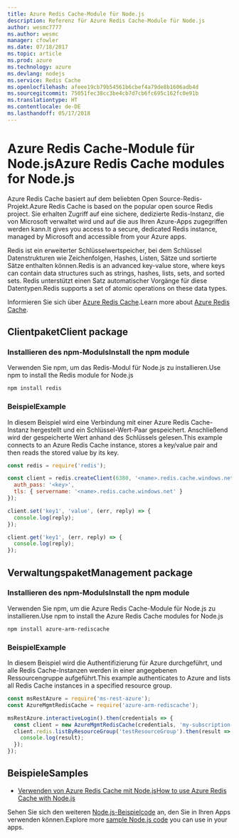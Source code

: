 ```yaml
---
title: Azure Redis Cache-Module für Node.js
description: Referenz für Azure Redis Cache-Module für Node.js
author: wesmc7777
ms.author: wesmc
manager: cfowler
ms.date: 07/18/2017
ms.topic: article
ms.prod: azure
ms.technology: azure
ms.devlang: nodejs
ms.service: Redis Cache
ms.openlocfilehash: afeee19cb79b54561b6cbef4a79de8b1606adb4d
ms.sourcegitcommit: 75051fec38cc3be4cb7d7cb6fc695c162fc0e91b
ms.translationtype: HT
ms.contentlocale: de-DE
ms.lasthandoff: 05/17/2018
---
```

# <a name="azure-redis-cache-modules-for-nodejs"></a><span data-ttu-id="a76cf-103">Azure Redis Cache-Module für Node.js</span><span class="sxs-lookup"><span data-stu-id="a76cf-103">Azure Redis Cache modules for Node.js</span></span>

<span data-ttu-id="a76cf-104">Azure Redis Cache basiert auf dem beliebten Open Source-Redis-Projekt.</span><span class="sxs-lookup"><span data-stu-id="a76cf-104">Azure Redis Cache is based on the popular open source Redis project.</span></span> <span data-ttu-id="a76cf-105">Sie erhalten Zugriff auf eine sichere, dedizierte Redis-Instanz, die von Microsoft verwaltet wird und auf die aus Ihren Azure-Apps zugegriffen werden kann.</span><span class="sxs-lookup"><span data-stu-id="a76cf-105">It gives you access to a secure, dedicated Redis instance, managed by Microsoft and accessible from your Azure apps.</span></span>

<span data-ttu-id="a76cf-106">Redis ist ein erweiterter Schlüsselwertspeicher, bei dem Schlüssel Datenstrukturen wie Zeichenfolgen, Hashes, Listen, Sätze und sortierte Sätze enthalten können.</span><span class="sxs-lookup"><span data-stu-id="a76cf-106">Redis is an advanced key-value store, where keys can contain data structures such as strings, hashes, lists, sets, and sorted sets.</span></span> <span data-ttu-id="a76cf-107">Redis unterstützt einen Satz automatischer Vorgänge für diese Datentypen.</span><span class="sxs-lookup"><span data-stu-id="a76cf-107">Redis supports a set of atomic operations on these data types.</span></span>

<span data-ttu-id="a76cf-108">Informieren Sie sich über [Azure Redis Cache](https://docs.microsoft.com/azure/redis-cache/).</span><span class="sxs-lookup"><span data-stu-id="a76cf-108">Learn more about [Azure Redis Cache](https://docs.microsoft.com/azure/redis-cache/).</span></span>

## <a name="client-package"></a><span data-ttu-id="a76cf-109">Clientpaket</span><span class="sxs-lookup"><span data-stu-id="a76cf-109">Client package</span></span>

### <a name="install-the-npm-module"></a><span data-ttu-id="a76cf-110">Installieren des npm-Moduls</span><span class="sxs-lookup"><span data-stu-id="a76cf-110">Install the npm module</span></span>

<span data-ttu-id="a76cf-111">Verwenden Sie npm, um das Redis-Modul für Node.js zu installieren.</span><span class="sxs-lookup"><span data-stu-id="a76cf-111">Use npm to install the Redis module for Node.js</span></span>

```bash
npm install redis
```

### <a name="example"></a><span data-ttu-id="a76cf-112">Beispiel</span><span class="sxs-lookup"><span data-stu-id="a76cf-112">Example</span></span>

<span data-ttu-id="a76cf-113">In diesem Beispiel wird eine Verbindung mit einer Azure Redis Cache-Instanz hergestellt und ein Schlüssel-Wert-Paar gespeichert. Anschließend wird der gespeicherte Wert anhand des Schlüssels gelesen.</span><span class="sxs-lookup"><span data-stu-id="a76cf-113">This example connects to an Azure Redis Cache instance, stores a key/value pair and then reads the stored value by its key.</span></span>

```javascript
const redis = require('redis');

const client = redis.createClient(6380, '<name>.redis.cache.windows.net', {
  auth_pass: '<key>',
  tls: { servername: '<name>.redis.cache.windows.net' }
});

client.set('key1', 'value', (err, reply) => {
  console.log(reply);
});

client.get('key1', (err, reply) => {
  console.log(reply);
});
```

## <a name="management-package"></a><span data-ttu-id="a76cf-114">Verwaltungspaket</span><span class="sxs-lookup"><span data-stu-id="a76cf-114">Management package</span></span>

### <a name="install-the-npm-module"></a><span data-ttu-id="a76cf-115">Installieren des npm-Moduls</span><span class="sxs-lookup"><span data-stu-id="a76cf-115">Install the npm module</span></span>

<span data-ttu-id="a76cf-116">Verwenden Sie npm, um die Azure Redis Cache-Module für Node.js zu installieren.</span><span class="sxs-lookup"><span data-stu-id="a76cf-116">Use npm to install the Azure Redis Cache modules for Node.js</span></span>

```bash
npm install azure-arm-rediscache
```

### <a name="example"></a><span data-ttu-id="a76cf-117">Beispiel</span><span class="sxs-lookup"><span data-stu-id="a76cf-117">Example</span></span>

<span data-ttu-id="a76cf-118">In diesem Beispiel wird die Authentifizierung für Azure durchgeführt, und alle Redis Cache-Instanzen werden in einer angegebenen Ressourcengruppe aufgeführt.</span><span class="sxs-lookup"><span data-stu-id="a76cf-118">This example authenticates to Azure and lists all Redis Cache instances in a specified resource group.</span></span>

```javascript
const msRestAzure = require('ms-rest-azure');
const AzureMgmtRedisCache = require('azure-arm-rediscache');

msRestAzure.interactiveLogin().then(credentials => {
  const client = new AzureMgmtRedisCache(credentials, 'my-subscription-id');
  client.redis.listByResourceGroup('testResourceGroup').then(result => {
    console.log(result);
  });
});
```


## <a name="samples"></a><span data-ttu-id="a76cf-119">Beispiele</span><span class="sxs-lookup"><span data-stu-id="a76cf-119">Samples</span></span>

* [<span data-ttu-id="a76cf-120">Verwenden von Azure Redis Cache mit Node.js</span><span class="sxs-lookup"><span data-stu-id="a76cf-120">How to use Azure Redis Cache with Node.js</span></span>](https://docs.microsoft.com/azure/redis-cache/cache-nodejs-get-started)

<span data-ttu-id="a76cf-121">Sehen Sie sich den weiteren [Node.js-Beispielcode](https://azure.microsoft.com/resources/samples/?platform=nodejs) an, den Sie in Ihren Apps verwenden können.</span><span class="sxs-lookup"><span data-stu-id="a76cf-121">Explore more [sample Node.js code](https://azure.microsoft.com/resources/samples/?platform=nodejs) you can use in your apps.</span></span>
